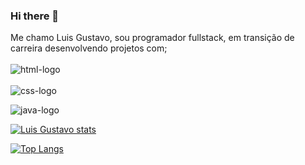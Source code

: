 ### Hi there 👋

Me chamo Luis Gustavo, sou programador fullstack, em transição de carreira desenvolvendo projetos com;
<br>
<br>
<img src="https://img.shields.io/badge/HTML5-E34F26?style=for-the-badge&logo=html5&logoColor=white" alt="html-logo"/>
<br>
<br>
<img src="https://img.shields.io/badge/CSS3-1572B6?style=for-the-badge&logo=css3&logoColor=white" alt="css-logo"/>

<img src="https://img.shields.io/badge/JavaScript-F7DF1E?style=for-the-badge&logo=javascript&logoColor=black" alt="java-logo"/>


[![Luis Gustavo stats](https://github-readme-stats.vercel.app/api?username=LGustavords)](https://github.com/anuraghazra/github-readme-stats)

[![Top Langs](https://github-readme-stats.vercel.app/api/top-langs/?username=LGustavords)](https://github.com/anuraghazra/github-readme-stats)


